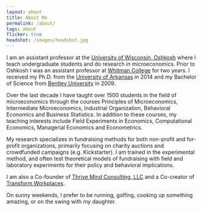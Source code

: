 ```yaml
---
layout: about
title: About Me
permalink: /about/
tags: about
flicker: true
headshot: /images/headshot.jpg
---
```


I am an assistant professor at the [University of Wisconsin, Oshkosh](https://www.uwosh.edu/) where I teach undergraduate students and do research in microeconomics. Prior to Oshkosh I was an assistant professor at [Whitman College](https://wwww.whitman.edu/) for two years. I received my Ph.D. from the [University of Arkansas](https://www.uark.edu/) in 2014 and my Bachelor of Science from [Bentley University](https://www.bentley.edu/) in 2009.

Over the last decade I have taught over 1500 students in the field of microeconomics through the courses Principles of Microeconomics, Intermediate Microeconomics, Industrial Organization, Behavioral Economics and Business Statistics. In addition to these courses, my teaching interests include Field Experiments in Economics, Computational Economics, Managerial Economics and Econometrics.

My research specializes in fundraising methods for both non-profit and for-profit organizations, primarily focusing on charity auctions and crowdfunded campaigns (e.g. Kickstarter). I am trained in the experimental method, and often test theoretical models of fundraising with field and laboratory experiments for their policy and behavioral implications.

I am also a Co-founder of [Thrive Mind Consulting, LLC](https://www.thrivemindconsulting.com/) and a Co-creator of [Transform Workplaces](https://www.transformworkplaces.com/).

On sunny weekends, I prefer to be running, golfing, cooking up something amazing, or on the swing with my daughter. 

<style>
.post-header, #talks, #workshops {
  text-align: center; /* Want the About Page header to be in the middle */
}
</style>
